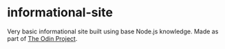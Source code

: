 # informational-site
Very basic informational site built using base Node.js knowledge. Made as part of [The Odin Project](https://www.theodinproject.com/lessons/nodejs-basic-informational-site).

